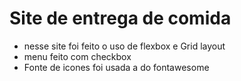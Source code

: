 # Site de entrega de comida

 - nesse site foi feito o uso de flexbox e Grid layout
 - menu feito com checkbox
 - Fonte de icones foi usada a do fontawesome